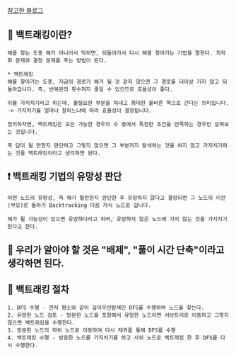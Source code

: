 [참고한 블로그](https://chanhuiseok.github.io/posts/algo-23/)

## 📌 백트래킹이란?

```
해를 찾는 도중 해가 아니어서 막히면, 되돌아가서 다시 해를 찾아가는 기법을 말한다. 최적화 문제와 결정 문제를 푸는 방법이 된다.
```

```
* 백트래킹
해를 찾아가는 도중, 지금의 경로가 해가 될 것 같지 않으면 그 경로를 더이상 가지 않고 되돌아갑니다. 즉, 반복문의 횟수까지 줄일 수 있으므로 효율성이 좋다.

이를 가지치기라고 하는데, 불필요한 부분을 쳐내고 최대한 올바른 쪽으로 간다는 의미입니다. -> 가지치기를 얼마나 잘하느냐에 따라 효율성이 결정됩니다.

정리하자면, 백트래킹은 모든 가능한 경우의 수 중에서 특정한 조건을 만족하는 경우만 살펴보는 것입니다.

즉 답이 될 만한지 판단하고 그렇지 않으면 그 부분까지 탐색하는 것을 하지 않고 가지치기하는 것을 백트래킹이라고 생각하면 된다.
```

## ❗️ 백트래킹 기법의 유망성 판단

```
어떤 노드의 유망성, 즉 해가 될만한지 판단한 후 유망하지 않다고 결정되면 그 노드의 이전(부모)로 돌아가 Backtracking 다음 자식 노드로 갑니다.

해가 될 가능성이 있으면 유망하다라고 하며, 유망하지 않은 노드에 가지 않는 것을 가지치기 한다고 한다.
```

## 📌 우리가 알아야 할 것은 "배제", "풀이 시간 단축"이라고 생각하면 된다.

## 📎 백트래킹 절차

```
1. DFS 수행 - 먼저 평소와 같이 깊이우선탐색인 DFS를 수행하여 노드를 찾는다.
2. 유망한 노드 검토 - 방문한 노드를 포함해서 유망한 노드이면 서브트리로 이동하고 그렇지 않으면 백트래킹을 수행한다.
3. 방문한 노드의 하위 노드로 이동하여 다시 재귀를 통해 DFS를 수행
4. 백트래킹 수행 - 방문한 노드를 가지치기를 하고 사위 노드로 백트래킹 한 후 DFS를 다시 수행한다.
```
